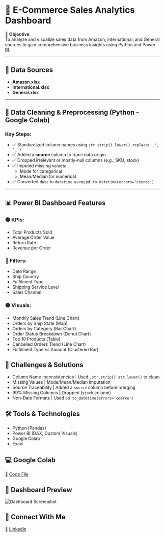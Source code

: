 # 🛒 E-Commerce Sales Analytics Dashboard

🚀 **Objective**:  
To analyze and visualize sales data from Amazon, International, and General sources to gain comprehensive business insights using Python and Power BI.

---

## 📁 Data Sources
- **Amazon.xlsx**
- **International.xlsx**
- **General.xlsx**

---

## 🧹 Data Cleaning & Preprocessing (Python - Google Colab)
### Key Steps:
- ✅ Standardized column names using `str.strip().lower().replace(' ', '_')`
- ✅ Added a **source** column to trace data origin
- ✅ Dropped irrelevant or mostly-null columns (e.g., SKU, stock)
- ✅ Imputed missing values:
  - Mode for categorical
  - Mean/Median for numerical
- ✅ Converted `date` to `datetime` using `pd.to_datetime(errors='coerce')`

---

## 📊 Power BI Dashboard Features
### 🟢 KPIs:
- Total Products Sold  
- Average Order Value  
- Return Rate  
- Revenue per Order  

### 🔵 Filters:
- Date Range  
- Ship Country  
- Fulfilment Type  
- Shipping Service Level  
- Sales Channel  

### 🟡 Visuals:
- Monthly Sales Trend (Line Chart)  
- Orders by Ship State (Map)  
- Orders by Category (Bar Chart)  
- Order Status Breakdown (Donut Chart)  
- Top 10 Products (Table)  
- Cancelled Orders Trend (Line Chart)  
- Fulfilment Type vs Amount (Clustered Bar)


## 🔧 Challenges & Solutions

- Column Name Inconsistencies | Used `.str.strip().str.lower()` to clean 
- Missing Values | Mode/Mean/Median imputation 
- Source Traceability | Added a `source` column before merging 
- 99% Missing Columns | Dropped (`stock` column) 
- Non-Date Formats | Used `pd.to_datetime(errors='coerce')` 


## 🛠️ Tools & Technologies
- Python (Pandas)
- Power BI (DAX, Custom Visuals)
- Google Colab
- Excel

## 💻 Google Colab 
📒 [Code File](https://github.com/MisbahjabinShaikh)


## 📸 Dashboard Preview
![Dashboard Screenshot](https://github.com/user-attachments/assets/2029ab4e-e4b5-4e58-89f1-5d029628a01a)


## 🔗 Connect With Me
💼 [LinkedIn](https://www.linkedin.com/in/misbahjabin-shaikh/)
